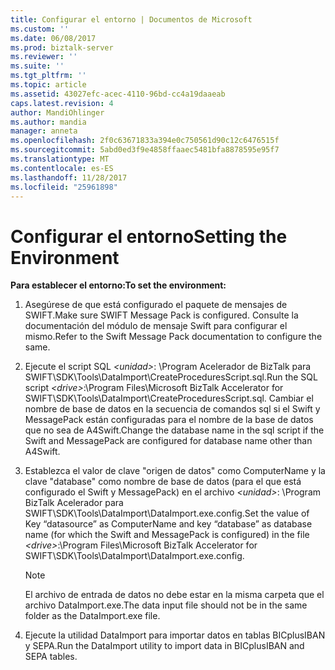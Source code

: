 ```yaml
---
title: Configurar el entorno | Documentos de Microsoft
ms.custom: ''
ms.date: 06/08/2017
ms.prod: biztalk-server
ms.reviewer: ''
ms.suite: ''
ms.tgt_pltfrm: ''
ms.topic: article
ms.assetid: 43027efc-acec-4110-96bd-cc4a19daaeab
caps.latest.revision: 4
author: MandiOhlinger
ms.author: mandia
manager: anneta
ms.openlocfilehash: 2f0c63671833a394e0c750561d90c12c6476515f
ms.sourcegitcommit: 5abd0ed3f9e4858ffaaec5481bfa8878595e95f7
ms.translationtype: MT
ms.contentlocale: es-ES
ms.lasthandoff: 11/28/2017
ms.locfileid: "25961898"
---
```

# <a name="setting-the-environment"></a><span data-ttu-id="f2860-102">Configurar el entorno</span><span class="sxs-lookup"><span data-stu-id="f2860-102">Setting the Environment</span></span>
<span data-ttu-id="f2860-103">**Para establecer el entorno:**</span><span class="sxs-lookup"><span data-stu-id="f2860-103">**To set the environment:**</span></span>  
  
1.  <span data-ttu-id="f2860-104">Asegúrese de que está configurado el paquete de mensajes de SWIFT.</span><span class="sxs-lookup"><span data-stu-id="f2860-104">Make sure SWIFT Message Pack is configured.</span></span> <span data-ttu-id="f2860-105">Consulte la documentación del módulo de mensaje Swift para configurar el mismo.</span><span class="sxs-lookup"><span data-stu-id="f2860-105">Refer to the Swift Message Pack documentation to configure the same.</span></span>  
  
2.  <span data-ttu-id="f2860-106">Ejecute el script SQL  *\<unidad\>*: \Program Acelerador de BizTalk para SWIFT\SDK\Tools\DataImport\CreateProceduresScript.sql.</span><span class="sxs-lookup"><span data-stu-id="f2860-106">Run the SQL script *\<drive\>*:\Program Files\Microsoft BizTalk Accelerator for SWIFT\SDK\Tools\DataImport\CreateProceduresScript.sql.</span></span> <span data-ttu-id="f2860-107">Cambiar el nombre de base de datos en la secuencia de comandos sql si el Swift y MessagePack están configuradas para el nombre de la base de datos que no sea de A4Swift.</span><span class="sxs-lookup"><span data-stu-id="f2860-107">Change the database name in the sql script if the Swift and MessagePack are configured for database name other than A4Swift.</span></span>  
  
3.  <span data-ttu-id="f2860-108">Establezca el valor de clave "origen de datos" como ComputerName y la clave "database" como nombre de base de datos (para el que está configurado el Swift y MessagePack) en el archivo  *\<unidad\>*: \Program BizTalk Acelerador para SWIFT\SDK\Tools\DataImport\DataImport.exe.config.</span><span class="sxs-lookup"><span data-stu-id="f2860-108">Set the value of Key “datasource” as ComputerName and key “database” as database name (for which the Swift and MessagePack is configured) in the file *\<drive\>*:\Program Files\Microsoft BizTalk Accelerator for SWIFT\SDK\Tools\DataImport\DataImport.exe.config.</span></span>  
  
    > [!NOTE]
    >  <span data-ttu-id="f2860-109">El archivo de entrada de datos no debe estar en la misma carpeta que el archivo DataImport.exe.</span><span class="sxs-lookup"><span data-stu-id="f2860-109">The data input file should not be in the same folder as the DataImport.exe file.</span></span>  
  
4.  <span data-ttu-id="f2860-110">Ejecute la utilidad DataImport para importar datos en tablas BICplusIBAN y SEPA.</span><span class="sxs-lookup"><span data-stu-id="f2860-110">Run the DataImport utility to import data in BICplusIBAN and SEPA tables.</span></span>